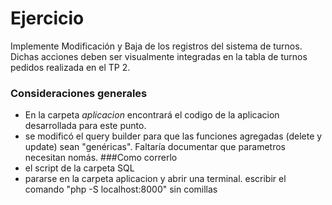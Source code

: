 # Ejercicio

Implemente Modificación y Baja de los registros del sistema de turnos. Dichas acciones deben ser visualmente integradas en la tabla de turnos pedidos realizada en el TP 2.

### Consideraciones generales
* En la carpeta *aplicacion* encontrará el codigo de la aplicacion desarrollada para este punto.
* se modificó el query builder para que las funciones agregadas (delete y update) sean "genéricas". Faltaría documentar que parametros necesitan nomás.
###Como correrlo
* el script de la carpeta SQL
* pararse en la carpeta aplicacion y abrir una terminal. escribir el comando "php -S localhost:8000" sin comillas
